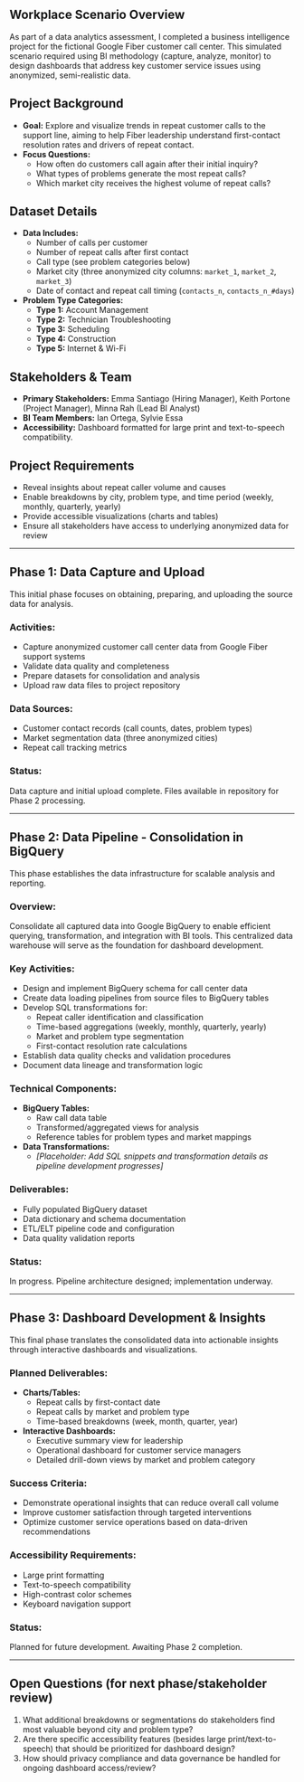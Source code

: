 ## Workplace Scenario Overview
As part of a data analytics assessment, I completed a business intelligence project for the fictional Google Fiber customer call center. This simulated scenario required using BI methodology (capture, analyze, monitor) to design dashboards that address key customer service issues using anonymized, semi-realistic data.

## Project Background
- **Goal:** Explore and visualize trends in repeat customer calls to the support line, aiming to help Fiber leadership understand first-contact resolution rates and drivers of repeat contact.
- **Focus Questions:**
  - How often do customers call again after their initial inquiry?
  - What types of problems generate the most repeat calls?
  - Which market city receives the highest volume of repeat calls?

## Dataset Details
- **Data Includes:**
  - Number of calls per customer
  - Number of repeat calls after first contact
  - Call type (see problem categories below)
  - Market city (three anonymized city columns: `market_1`, `market_2`, `market_3`)
  - Date of contact and repeat call timing (`contacts_n`, `contacts_n_#days`)
- **Problem Type Categories:**
  - **Type 1:** Account Management
  - **Type 2:** Technician Troubleshooting
  - **Type 3:** Scheduling
  - **Type 4:** Construction
  - **Type 5:** Internet & Wi-Fi

## Stakeholders & Team
- **Primary Stakeholders:** Emma Santiago (Hiring Manager), Keith Portone (Project Manager), Minna Rah (Lead BI Analyst)
- **BI Team Members:** Ian Ortega, Sylvie Essa
- **Accessibility:** Dashboard formatted for large print and text-to-speech compatibility.

## Project Requirements
- Reveal insights about repeat caller volume and causes
- Enable breakdowns by city, problem type, and time period (weekly, monthly, quarterly, yearly)
- Provide accessible visualizations (charts and tables)
- Ensure all stakeholders have access to underlying anonymized data for review

---

## Phase 1: Data Capture and Upload
This initial phase focuses on obtaining, preparing, and uploading the source data for analysis.

### Activities:
- Capture anonymized customer call center data from Google Fiber support systems
- Validate data quality and completeness
- Prepare datasets for consolidation and analysis
- Upload raw data files to project repository

### Data Sources:
- Customer contact records (call counts, dates, problem types)
- Market segmentation data (three anonymized cities)
- Repeat call tracking metrics

### Status:
Data capture and initial upload complete. Files available in repository for Phase 2 processing.

---

## Phase 2: Data Pipeline - Consolidation in BigQuery
This phase establishes the data infrastructure for scalable analysis and reporting.

### Overview:
Consolidate all captured data into Google BigQuery to enable efficient querying, transformation, and integration with BI tools. This centralized data warehouse will serve as the foundation for dashboard development.

### Key Activities:
- Design and implement BigQuery schema for call center data
- Create data loading pipelines from source files to BigQuery tables
- Develop SQL transformations for:
  - Repeat caller identification and classification
  - Time-based aggregations (weekly, monthly, quarterly, yearly)
  - Market and problem type segmentation
  - First-contact resolution rate calculations
- Establish data quality checks and validation procedures
- Document data lineage and transformation logic

### Technical Components:
- **BigQuery Tables:**
  - Raw call data table
  - Transformed/aggregated views for analysis
  - Reference tables for problem types and market mappings
- **Data Transformations:**
  - *[Placeholder: Add SQL snippets and transformation details as pipeline development progresses]*

### Deliverables:
- Fully populated BigQuery dataset
- Data dictionary and schema documentation
- ETL/ELT pipeline code and configuration
- Data quality validation reports

### Status:
In progress. Pipeline architecture designed; implementation underway.

---

## Phase 3: Dashboard Development & Insights
This final phase translates the consolidated data into actionable insights through interactive dashboards and visualizations.

### Planned Deliverables:
- **Charts/Tables:**
  - Repeat calls by first-contact date
  - Repeat calls by market and problem type
  - Time-based breakdowns (week, month, quarter, year)
- **Interactive Dashboards:**
  - Executive summary view for leadership
  - Operational dashboard for customer service managers
  - Detailed drill-down views by market and problem category

### Success Criteria:
- Demonstrate operational insights that can reduce overall call volume
- Improve customer satisfaction through targeted interventions
- Optimize customer service operations based on data-driven recommendations

### Accessibility Requirements:
- Large print formatting
- Text-to-speech compatibility
- High-contrast color schemes
- Keyboard navigation support

### Status:
Planned for future development. Awaiting Phase 2 completion.

---

## Open Questions (for next phase/stakeholder review)
1. What additional breakdowns or segmentations do stakeholders find most valuable beyond city and problem type?
2. Are there specific accessibility features (besides large print/text-to-speech) that should be prioritized for dashboard design?
3. How should privacy compliance and data governance be handled for ongoing dashboard access/review?
